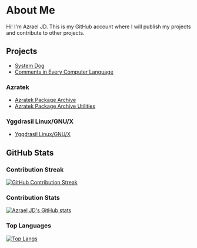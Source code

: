 # About Me
Hi! I'm Azrael JD. This is my GitHub account where I will publish my projects and contribute to other projects.
## Projects
- [System Dog](https://github.com/azraeljd/systemdog)
- [Comments in Every Computer Language](https://github.com/azraeljd/comments-in-every-computer-language)
### Azratek
- [Azratek Package Archive](https://github.com/azratektechnologies/azratek-package-archive)
- [Azratek Package Archive Utilities](https://github.com/azratektechnologies/apr-utils)
### Yggdrasil Linux/GNU/X
- [Yggdrasil Linux/GNU/X](https://github.com/Yggdrasil-LGX/Yggdrasil-LGX)
## GitHub Stats
### Contribution Streak
[![GitHub Contribution Streak](https://github-readme-streak-stats.herokuapp.com/?user=azraeljd&theme=dark)](https://git.io/streak-stats)
### Contribution Stats
[![Azrael JD's GitHub stats](https://github-readme-stats.vercel.app/api?username=azraeljd&show_icons=true&theme=dark)](https://github.com/anuraghazra/github-readme-stats)
### Top Languages
[![Top Langs](https://github-readme-stats.vercel.app/api/top-langs/?username=azraeljd&layout=compact&theme=dark)](https://github.com/anuraghazra/github-readme-stats)

